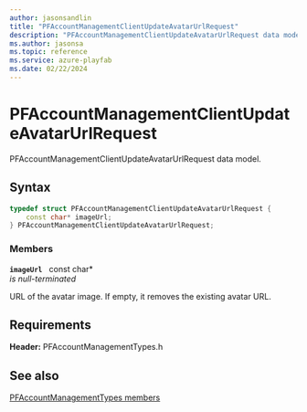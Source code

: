 ```yaml
---
author: jasonsandlin
title: "PFAccountManagementClientUpdateAvatarUrlRequest"
description: "PFAccountManagementClientUpdateAvatarUrlRequest data model."
ms.author: jasonsa
ms.topic: reference
ms.service: azure-playfab
ms.date: 02/22/2024
---
```


# PFAccountManagementClientUpdateAvatarUrlRequest  

PFAccountManagementClientUpdateAvatarUrlRequest data model.  

## Syntax  
  
```cpp
typedef struct PFAccountManagementClientUpdateAvatarUrlRequest {  
    const char* imageUrl;  
} PFAccountManagementClientUpdateAvatarUrlRequest;  
```
  
### Members  
  
**`imageUrl`** &nbsp; const char*  
*is null-terminated*  
  
URL of the avatar image. If empty, it removes the existing avatar URL.
  
  
## Requirements  
  
**Header:** PFAccountManagementTypes.h
  
## See also  
[PFAccountManagementTypes members](../pfaccountmanagementtypes_members.md)  

  
  
